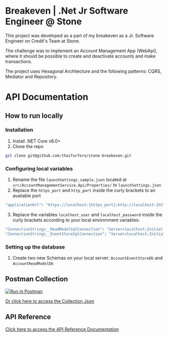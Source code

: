 # Breakeven | .Net Jr Software Engineer @ Stone
This project was developed as a part of my breakeven as a Jr. Software Engineer on Credit's Team at Stone.

The challenge was to implement an Account Management App (WebApi), where it should be possible to create and deactivate accounts and make transactions.

The project uses Hexagonal Architecture and the following patterns: CQRS, Mediator and Repository.

# API Documentation

## How to run locally
### Installation
1. Install .NET Core v6.0+
2. Clone the repo
```sh
git clone git@github.com:thaifurforo/stone-breakeven.git
```
### Configuring local variables
1. Rename the file ``launchSettings_sample.json`` located at ``src/AccountManagementService.Api/Properties/`` to ``launchSettings.json``
2. Replace the ``https_port`` and ``http_port`` inside the curly brackets to an available port
```sh
"applicationUrl": "https://localhost:{https_port};http://localhost:{http_port}",
```
3. Replace the variables ``localhost_user`` and ``localhost_password`` inside the curly brackets according to your local environment variables:
```sh
"ConnectionStrings__ReadModelSqlConnection": "Server=localhost;Initial Catalog=AccountReadModelDb;Persist Security Info=False;User ID={localhost_user};Password={localhost_password};TrustServerCertificate=True",
"ConnectionStrings__EventStoreSqlConnection": "Server=localhost;Initial Catalog=AccountEventStoreDb;Persist Security Info=False;User ID={localhost_user};Password={localhost_password};TrustServerCertificate=True"
```
### Setting up the database
1. Create two new Schemas on your local server: ``AccountEventStoreDb`` and ``AccountReadModelDb``

## Postman Collection
[![Run in Postman](https://run.pstmn.io/button.svg)](https://app.getpostman.com/run-collection/55c9b460d2172a927b73?action=collection%2Fimport)

[Or click here to access the Collection Json](https://www.getpostman.com/collections/55c9b460d2172a927b73)

## API Reference
[Click here to access the API Reference Documentation](https://breakeven-thaifurforo.readme.io/)
